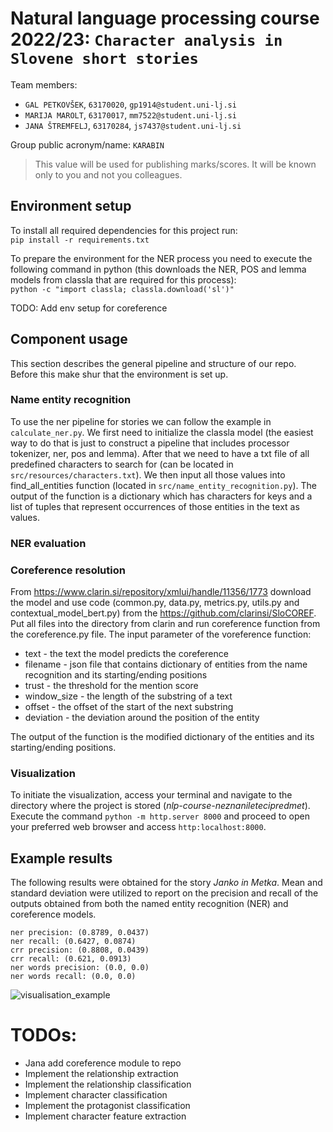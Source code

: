 # Natural language processing course 2022/23: `Character analysis in Slovene short stories`

Team members:
 * `GAL PETKOVŠEK`, `63170020`, `gp1914@student.uni-lj.si`
 * `MARIJA MAROLT`, `63170017`, `mm7522@student.uni-lj.si`
 * `JANA ŠTREMFELJ`, `63170284`, `js7437@student.uni-lj.si`
 
Group public acronym/name: `KARABIN`
 > This value will be used for publishing marks/scores. It will be known only to you and not you colleagues.

## Environment setup
To install all required dependencies for this project run: \
```pip install -r requirements.txt```

To prepare the environment for the NER process you need to execute the following command in python (this downloads the NER, POS and lemma models from classla that are required for this process): \
```python -c "import classla; classla.download('sl')"```

TODO: Add env setup for coreference

 <!-- Visualization and evaluation don't need any aditional libraries. -->

## Component usage
This section describes the general pipeline and structure of our repo. Before this make shur that the environment is set up.

### Name entity recognition
To use the ner pipeline for stories we can follow the example in `calculate_ner.py`. We first need to initialize the classla model (the easiest way to do that is just to construct a pipeline that includes processor tokenizer, ner, pos and lemma). After that we need to have a txt file of all predefined characters to search for (can be located in `src/resources/characters.txt`). We then input all those values into find_all_entities function (located in `src/name_entity_recognition.py`). The output of the function is a dictionary which has characters for keys and a list of tuples that represent occurrences of those entities in the text as values.
### NER evaluation

### Coreference resolution
From https://www.clarin.si/repository/xmlui/handle/11356/1773 download the model and use code (common.py, data.py, metrics.py, utils.py and contextual_model_bert.py) from the https://github.com/clarinsi/SloCOREF. Put all files into the directory from clarin and run coreference function from the coreference.py file. The input parameter of the voreference function:
* text - the text the model predicts the coreference
* filename - json file that contains dictionary of entities from the name recognition and its starting/ending positions
* trust - the threshold for the mention score
* window_size - the length of the substring of a text
* offset - the offset of the start of the next substring
* deviation - the deviation around the position of the entity

The output of the function is the modified dictionary of the entities and its starting/ending positions.

### Visualization
To initiate the visualization, access your terminal and navigate to the directory where the project is stored (*nlp-course-neznaniletecipredmet*). Execute the command `python -m http.server 8000` and proceed to open your preferred web browser and access `http:localhost:8000`.

## Example results

The following results were obtained for the story *Janko in Metka*.
Mean and standard deviation were utilized to report on the precision and recall of the outputs obtained from both the named entity recognition (NER) and coreference models.
```
ner precision: (0.8789, 0.0437)
ner recall: (0.6427, 0.0874)
crr precision: (0.8808, 0.0439)
crr recall: (0.621, 0.0913)
ner words precision: (0.0, 0.0)
ner words recall: (0.0, 0.0)
```

![visualisation_example](visualisation/example/visualisation_example.png)  


# TODOs:
* Jana add coreference module to repo
* Implement the relationship extraction
* Implement the relationship classification
* Implement character classification
* Implement the protagonist classification
* Implement character feature extraction
